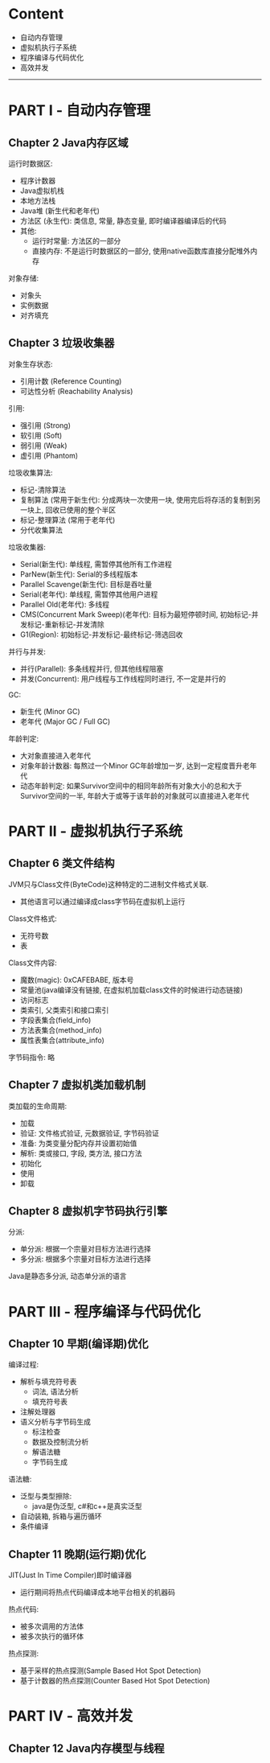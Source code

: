 # Content
- 自动内存管理
- 虚拟机执行子系统
- 程序编译与代码优化
- 高效并发

---
# PART I - 自动内存管理
## Chapter 2 Java内存区域
运行时数据区:
- 程序计数器
- Java虚拟机栈
- 本地方法栈
- Java堆 (新生代和老年代)
- 方法区 (永生代): 类信息, 常量, 静态变量, 即时编译器编译后的代码
- 其他:
    - 运行时常量: 方法区的一部分
    - 直接内存: 不是运行时数据区的一部分, 使用native函数库直接分配堆外内存

对象存储:
- 对象头
- 实例数据
- 对齐填充

## Chapter 3 垃圾收集器
对象生存状态:
- 引用计数 (Reference Counting)
- 可达性分析 (Reachability Analysis)

引用:    
- 强引用 (Strong)
- 软引用 (Soft)
- 弱引用 (Weak)
- 虚引用 (Phantom)

垃圾收集算法:
- 标记-清除算法
- 复制算法 (常用于新生代): 分成两块一次使用一块, 使用完后将存活的复制到另一块上, 回收已使用的整个半区
- 标记-整理算法 (常用于老年代)
- 分代收集算法

垃圾收集器:
- Serial(新生代): 单线程, 需暂停其他所有工作进程
- ParNew(新生代): Serial的多线程版本
- Parallel Scavenge(新生代): 目标是吞吐量
- Serial(老年代): 单线程, 需暂停其他用户进程
- Parallel Old(老年代): 多线程
- CMS(Concurrent Mark Sweep)(老年代): 目标为最短停顿时间, 初始标记-并发标记-重新标记-并发清除
- G1(Region): 初始标记-并发标记-最终标记-筛选回收

并行与并发:
- 并行(Parallel): 多条线程并行, 但其他线程阻塞
- 并发(Concurrent): 用户线程与工作线程同时进行, 不一定是并行的

GC:
- 新生代 (Minor GC)
- 老年代 (Major GC / Full GC)

年龄判定:
- 大对象直接进入老年代
- 对象年龄计数器: 每熬过一个Minor GC年龄增加一岁, 达到一定程度晋升老年代
- 动态年龄判定: 如果Survivor空间中的相同年龄所有对象大小的总和大于Survivor空间的一半, 年龄大于或等于该年龄的对象就可以直接进入老年代

# PART II - 虚拟机执行子系统
## Chapter 6 类文件结构
JVM只与Class文件(ByteCode)这种特定的二进制文件格式关联. 
- 其他语言可以通过编译成class字节码在虚拟机上运行

Class文件格式:
- 无符号数
- 表

Class文件内容:
- 魔数(magic): 0xCAFEBABE, 版本号
- 常量池(java编译没有链接, 在虚拟机加载class文件的时候进行动态链接)
- 访问标志
- 类索引, 父类索引和接口索引
- 字段表集合(field_info)
- 方法表集合(method_info)
- 属性表集合(attribute_info)

字节码指令: 略

## Chapter 7 虚拟机类加载机制
类加载的生命周期:
- 加载
- 验证: 文件格式验证, 元数据验证, 字节码验证
- 准备: 为类变量分配内存并设置初始值
- 解析: 类或接口, 字段, 类方法, 接口方法
- 初始化
- 使用
- 卸载 

## Chapter 8 虚拟机字节码执行引擎
分派:
- 单分派: 根据一个宗量对目标方法进行选择
- 多分派: 根据多个宗量对目标方法进行选择

Java是静态多分派, 动态单分派的语言

# PART III - 程序编译与代码优化
## Chapter 10 早期(编译期)优化
编译过程:
- 解析与填充符号表
    - 词法, 语法分析
    - 填充符号表
- 注解处理器
- 语义分析与字节码生成
    - 标注检查
    - 数据及控制流分析
    - 解语法糖
    - 字节码生成
    
语法糖:
- 泛型与类型擦除:
    - java是伪泛型, c#和c++是真实泛型
- 自动装箱, 拆箱与遍历循环
- 条件编译

## Chapter 11 晚期(运行期)优化                  
JIT(Just In Time Compiler)即时编译器
- 运行期间将热点代码编译成本地平台相关的机器码

热点代码:
- 被多次调用的方法体
- 被多次执行的循环体

热点探测:
- 基于采样的热点探测(Sample Based Hot Spot Detection)
- 基于计数器的热点探测(Counter Based Hot Spot Detection)

# PART IV - 高效并发
## Chapter 12 Java内存模型与线程
